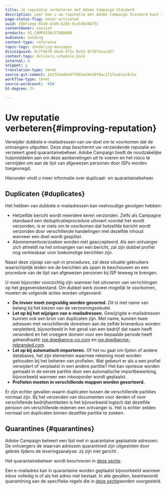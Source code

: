 ```yaml
---
title: Je reputatie verbeteren met Adobe Campaign Standard
description: Leer hoe u uw reputatie met Adobe Campaign Standard kunt verbeteren door dubbele e-mailadressen en quarantines te beheren.
page-status-flag: never-activated
uuid: 286fceee-65a9-4cb9-b205-9ce5d024675c
contentOwner: sauviat
products: SG_CAMPAIGN/STANDARD
audience: sending
content-type: reference
topic-tags: sheduling-messages
discoiquuid: 9c7fd670-bba9-4f3c-8cb1-87397a1acd27
context-tags: delivery,schedule,back
internal: n
snippet: y
translation-type: tm+mt
source-git-commit: 1b1fb4a0dc0f7881e24e10f8ac171feab2ac8cba
workflow-type: tm+mt
source-wordcount: '458'
ht-degree: 2%

---
```



# Uw reputatie verbeteren{#improving-reputation}

Verwijder dubbele e-mailadressen van uw doel om te voorkomen dat de ontvangers uitputten. Deze stap beschermt uw verzendende reputatie en verzekert goed quarantainebeheer. Adobe Campaign biedt de noodzakelijke hulpmiddelen aan om deze aanbevelingen uit te voeren en het risico te vermijden om aan de lijst van afgewezen personen door ISPs worden toegevoegd.

Hieronder vindt u meer informatie over duplicaat- en quarantainebeheer.

## Duplicaten {#duplicates}

Het hebben van dubbele e-mailadressen kan veelvoudige gevolgen hebben:
* Hetzelfde bericht wordt meerdere keren verzonden. Zelfs als Campagne standaard een deduplicatieprocedure uitvoert voordat het wordt verzonden, is er niets om te voorkomen dat hetzelfde bericht wordt verzonden door verschillende handelingen met dezelfde inhoud wanneer een doel wordt gesplitst.
* Abonnementsverzoeken worden niet geaccepteerd. Als een ontvanger zich afmeldt na het ontvangen van een bericht, zal zijn dubbel profiel nog verkiesbaar voor toekomstige berichten zijn.

Naast deze zijstap van opt-in procedures, zal deze situatie gebruikers waarschijnlijk leiden om de berichten als spam te beschouwen en een procedure van de lijst van afgewezen personen bij ISP teweeg te brengen.

U moet bijzonder voorzichtig zijn wanneer het uitvoeren van verrichtingen op het gegevensbestand. Om dubbel werk zoveel mogelijk te voorkomen, moeten de volgende acties worden uitgevoerd:
* **De invoer moet zorgvuldig worden gevormd.** Dit is met name van belang bij het kiezen van de verzoeningssleutel.
* **Let op bij het wijzigen van e-mailadressen.** Gewijzigde e-mailadressen kunnen ook een bron van duplicaten zijn. Met name, kunnen twee adressen met verschillende domeinen aan de zelfde brievenbus worden verpletterd, bijvoorbeeld in het geval van een bedrijf dat naam heeft veranderd en het vroegere domein voor een bepaalde periode heeft gehandhaafd: joe.doe@amce-co.com en joe.doe@acme-rebranded.com.
* **Let op bij automatisch importeren.** Of het nu gaat om lijsten of andere databases, het zijn elementen waarmee rekening moet worden gehouden bij het beheren van profielen. Wat gebeurt er als u een profiel verwijdert of verplaatst in een andere partitie? Het kan opnieuw worden gemaakt in de eerste partitie door een automatische importbewerking, bijvoorbeeld wanneer een inkooporder wordt geplaatst.
* **Profielen moeten in verschillende mappen worden gesorteerd.**

Er zijn echter gevallen waarin duplicaten tussen de verschillende partities normaal zijn. Bij het verzenden van documenten voor derden of voor verschillende bedrijfsentiteiten is het bijvoorbeeld logisch dat dezelfde persoon om verschillende redenen een ontvanger is. Het is echter zelden normaal om duplicaten binnen dezelfde partitie te zoeken.

## Quarantines {#quarantines}

Adobe Campaign beheert een lijst met in quarantaine geplaatste adressen. De ontvangers de waarvan adressen quarantined zijn uitgesloten door gebrek tijdens de leveringsanalyse: zij zijn niet gericht .

Het quarantainebeheer wordt beschreven in [deze sectie](../../sending/using/understanding-quarantine-management.md).

Een e-mailadres kan in quarantaine worden geplaatst bijvoorbeeld wanneer inbox volledig is of als het adres niet bestaat. In alle gevallen, beantwoordt quarantining aan de specifieke regels die in [deze sectie](../../sending/using/understanding-quarantine-management.md#conditions-for-sending-an-address-to-quarantine)worden voorgesteld.
